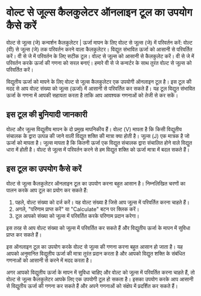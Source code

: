 वोल्ट से जूल्स कैलकुलेटर ऑनलाइन टूल का उपयोग कैसे करें
======================================================

वोल्ट से जूल्स (जे) कन्वर्शन कैलकुलेटर | ऊर्जा मापन के लिए वोल्ट से जूल्स (जे) में परिवर्तन करें: वोल्ट (वी) से जूल्स (जे) तक परिवर्तन करने वाला कैलकुलेटर। विद्युत संभावित ऊर्जा को आसानी से परिवर्तित करें। वी से जे में परिवर्तन के लिए सटीक टूल। वोल्ट से जूल्स को आसानी से कैलकुलेट करें। वी से जे में परिवर्तन करके ऊर्जा की गणना को सरल बनाएं। हमारे वी से जे कन्वर्टर के साथ तुरंत वोल्ट से जूल्स को परिवर्तित करें।

विद्युतीय ऊर्जा को मापने के लिए वोल्ट से जूल्स कैलकुलेटर एक उपयोगी ऑनलाइन टूल है। इस टूल की मदद से आप वोल्ट संख्या को जूल्स (ऊर्जा) में आसानी से परिवर्तित कर सकते हैं। यह टूल विद्युत संभावित ऊर्जा के गणना में आपकी सहायता करता है ताकि आप आवश्यक गणनाओं को तेजी से कर सकें।

इस टूल की बुनियादी जानकारी
--------------------------

वोल्ट और जूल्स विद्युतीय मापन के दो प्रमुख मापनिकीय हैं। वोल्ट (V) मापता है कि किसी विद्युतीय संचालक के द्वारा उत्पन्न की जाने वाली विद्युत शक्ति की मात्रा क्या होती है। जूल्स (J) एक मात्रक है जो ऊर्जा को मापता है। जूल्स मापता है कि कितनी ऊर्जा एक विद्युत संचालक द्वारा संचालित होने वाले विद्युत धारा में होती है। वोल्ट से जूल्स में परिवर्तन करने से हम विद्युत शक्ति को ऊर्जा मात्रा में बदल सकते हैं।

इस टूल का उपयोग कैसे करें
-------------------------

वोल्ट से जूल्स कैलकुलेटर ऑनलाइन टूल का उपयोग करना बहुत आसान है। निम्नलिखित चरणों का पालन करके आप टूल का प्रयोग कर सकते हैं:

1. पहले, वोल्ट संख्या को दर्ज करें। यह वोल्ट संख्या है जिसे आप जूल्स में परिवर्तित करना चाहते हैं।
2. अगले, "परिणाम प्राप्त करें" या "Calculate" बटन पर क्लिक करें।
3. टूल आपको संख्या को जूल्स में परिवर्तित करके परिणाम प्रदान करेगा।

इस तरह से आप वोल्ट संख्या को जूल्स में परिवर्तित कर सकते हैं और विद्युतीय ऊर्जा के मापन में सुविधा प्राप्त कर सकते हैं।

इस ऑनलाइन टूल का उपयोग करके वोल्ट से जूल्स की गणना करना बहुत आसान हो जाता है। यह आपको अनुमानित विद्युतीय ऊर्जा की मात्रा तुरंत प्रदान करता है और आपको विद्युत शक्ति के संबंधित गणनाओं को आसानी से करने में मदद करता है।

अगर आपको विद्युतीय ऊर्जा के मापन में सुविधा चाहिए और वोल्ट को जूल्स में परिवर्तित करना चाहते हैं, तो वोल्ट से जूल्स कैलकुलेटर आपके लिए एक उपयोगी टूल हो सकता है। इसका उपयोग करके आप आसानी से विद्युतीय ऊर्जा की गणना कर सकते हैं और अपने गणनाओं को संक्षेप में प्रदर्शित कर सकते हैं।